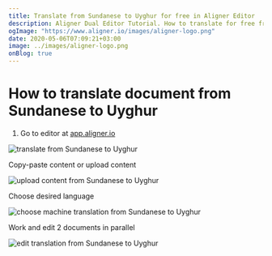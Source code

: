 ```yaml
---
title: Translate from Sundanese to Uyghur for free in Aligner Editor
description: Aligner Dual Editor Tutorial. How to translate for free from Sundanese to Uyghur. Aligner is multilingual document management platform. 
ogImage: "https://www.aligner.io/images/aligner-logo.png"
date: 2020-05-06T07:09:21+03:00
image: ../images/aligner-logo.png
onBlog: true
---
```


# How to translate document from Sundanese to Uyghur

1. Go to editor at [app.aligner.io](https://app.aligner.io "Aligner App web page")

![translate from Sundanese to Uyghur](../aligner-blank-editor.png "translate from Sundanese to Uyghur")

Copy-paste content or upload content

![upload content from Sundanese to Uyghur](../aligner-uploaded-document.png "upload content from Sundanese to Uyghur")

Choose desired language

![choose machine translation from Sundanese to Uyghur](../aligner-language-dropdown.png "choose machine translation from Sundanese to Uyghur")

Work and edit 2 documents in parallel

![edit translation from Sundanese to Uyghur](../aligner-double-sitded-editor.png "edit translation from Sundanese to Uyghur")

